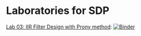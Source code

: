 # Laboratories for SDP

<!--[Lab 03: IIR Filter Design with Prony method](L03_Prony.ipynb): [![Binder](https://mybinder.org/badge.svg)](https://mybinder.org/v2/gh/nikcleju/SDP_Course/master?urlpath=/lab/tree/Labs/Jupyter/L03_Prony.ipynb)-->

[Lab 03: IIR Filter Design with Prony method](L03_Prony.ipynb): [![Binder](https://mybinder.org/badge.svg)](https://mybinder.org/v2/gh/nikcleju/SDP_Course/master?urlpath=/lab/tree/Labs/Jupyter/L03_Prony.ipynb)

